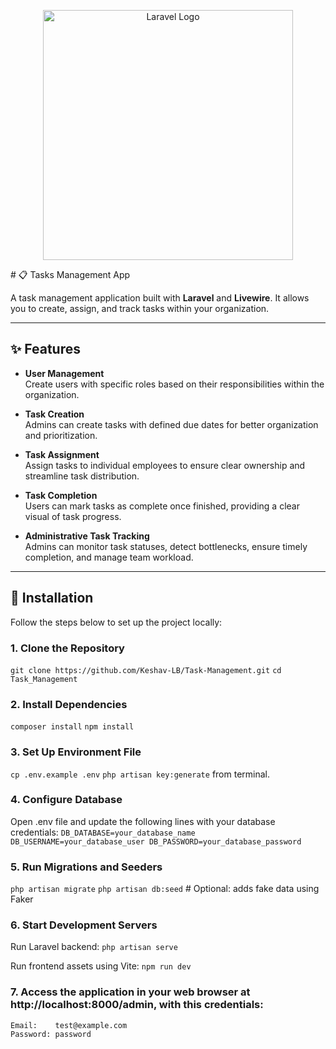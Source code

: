 <p align="center"><a href="https://laravel.com" target="_blank"><img src="https://raw.githubusercontent.com/laravel/art/master/logo-lockup/5%20SVG/2%20CMYK/1%20Full%20Color/laravel-logolockup-cmyk-red.svg" width="400" alt="Laravel Logo"></a></p>
# 📋 Tasks Management App

A task management application built with **Laravel** and **Livewire**. It allows you to create, assign, and track tasks within your organization.

---

## ✨ Features

- **User Management**  
  Create users with specific roles based on their responsibilities within the organization.

- **Task Creation**  
  Admins can create tasks with defined due dates for better organization and prioritization.

- **Task Assignment**  
  Assign tasks to individual employees to ensure clear ownership and streamline task distribution.

- **Task Completion**  
  Users can mark tasks as complete once finished, providing a clear visual of task progress.

- **Administrative Task Tracking**  
  Admins can monitor task statuses, detect bottlenecks, ensure timely completion, and manage team workload.

---

## 🚀 Installation

Follow the steps below to set up the project locally:

### 1. Clone the Repository
`git clone https://github.com/Keshav-LB/Task-Management.git`
`cd Task_Management`

### 2. Install Dependencies
`composer install`
`npm install`

### 3. Set Up Environment File
`cp .env.example .env`
`php artisan key:generate` from terminal.

### 4. Configure Database
Open .env file and update the following lines with your database credentials:
`DB_DATABASE=your_database_name
DB_USERNAME=your_database_user
DB_PASSWORD=your_database_password`

### 5. Run Migrations and Seeders
`php artisan migrate`
`php artisan db:seed`   # Optional: adds fake data using Faker

### 6. Start Development Servers
Run Laravel backend:
`php artisan serve`

Run frontend assets using Vite:
`npm run dev`

### 7. Access the application in your web browser at http://localhost:8000/admin, with this credentials:
````
Email:    test@example.com
Password: password
````

